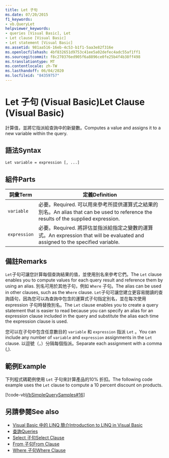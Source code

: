 ```yaml
---
title: Let 子句
ms.date: 07/20/2015
f1_keywords:
- vb.QueryLet
helpviewer_keywords:
- queries [Visual Basic], Let
- Let clause [Visual Basic]
- Let statement [Visual Basic]
ms.assetid: 981aa516-16eb-4c53-b1f1-5aa3e82f316e
ms.openlocfilehash: 4bf832651d9753c41ee5a02defec4adc55af1ff1
ms.sourcegitcommit: f8c270376ed905f6a8896ce0fe25b4f4b38ff498
ms.translationtype: MT
ms.contentlocale: zh-TW
ms.lasthandoff: 06/04/2020
ms.locfileid: "84359757"
---
```

# <a name="let-clause-visual-basic"></a><span data-ttu-id="5debc-102">Let 子句 (Visual Basic)</span><span class="sxs-lookup"><span data-stu-id="5debc-102">Let Clause (Visual Basic)</span></span>
<span data-ttu-id="5debc-103">計算值，並將它指派給查詢中的新變數。</span><span class="sxs-lookup"><span data-stu-id="5debc-103">Computes a value and assigns it to a new variable within the query.</span></span>  
  
## <a name="syntax"></a><span data-ttu-id="5debc-104">語法</span><span class="sxs-lookup"><span data-stu-id="5debc-104">Syntax</span></span>  
  
```vb  
Let variable = expression [, ...]  
```  
  
## <a name="parts"></a><span data-ttu-id="5debc-105">組件</span><span class="sxs-lookup"><span data-stu-id="5debc-105">Parts</span></span>  
  
|<span data-ttu-id="5debc-106">詞彙</span><span class="sxs-lookup"><span data-stu-id="5debc-106">Term</span></span>|<span data-ttu-id="5debc-107">定義</span><span class="sxs-lookup"><span data-stu-id="5debc-107">Definition</span></span>|  
|---|---|  
|`variable`|<span data-ttu-id="5debc-108">必要。</span><span class="sxs-lookup"><span data-stu-id="5debc-108">Required.</span></span> <span data-ttu-id="5debc-109">可以用來參考所提供運算式之結果的別名。</span><span class="sxs-lookup"><span data-stu-id="5debc-109">An alias that can be used to reference the results of the supplied expression.</span></span>|  
|`expression`|<span data-ttu-id="5debc-110">必要。</span><span class="sxs-lookup"><span data-stu-id="5debc-110">Required.</span></span> <span data-ttu-id="5debc-111">將評估並指派給指定之變數的運算式。</span><span class="sxs-lookup"><span data-stu-id="5debc-111">An expression that will be evaluated and assigned to the specified variable.</span></span>|  
  
## <a name="remarks"></a><span data-ttu-id="5debc-112">備註</span><span class="sxs-lookup"><span data-stu-id="5debc-112">Remarks</span></span>  
 <span data-ttu-id="5debc-113">`Let`子句可讓您計算每個查詢結果的值，並使用別名來參考它們。</span><span class="sxs-lookup"><span data-stu-id="5debc-113">The `Let` clause enables you to compute values for each query result and reference them by using an alias.</span></span> <span data-ttu-id="5debc-114">別名可用於其他子句，例如 `Where` 子句。</span><span class="sxs-lookup"><span data-stu-id="5debc-114">The alias can be used in other clauses, such as the `Where` clause.</span></span> <span data-ttu-id="5debc-115">`Let`子句可讓您建立更容易閱讀的查詢語句，因為您可以為查詢中包含的運算式子句指定別名，並在每次使用 expression 子句時替換別名。</span><span class="sxs-lookup"><span data-stu-id="5debc-115">The `Let` clause enables you to create a query statement that is easier to read because you can specify an alias for an expression clause included in the query and substitute the alias each time the expression clause is used.</span></span>  
  
 <span data-ttu-id="5debc-116">您可以在子句中包含任意數目的 `variable` 和 `expression` 指派 `Let` 。</span><span class="sxs-lookup"><span data-stu-id="5debc-116">You can include any number of `variable` and `expression` assignments in the `Let` clause.</span></span> <span data-ttu-id="5debc-117">以逗號（，）分隔每個指派。</span><span class="sxs-lookup"><span data-stu-id="5debc-117">Separate each assignment with a comma (,).</span></span>  
  
## <a name="example"></a><span data-ttu-id="5debc-118">範例</span><span class="sxs-lookup"><span data-stu-id="5debc-118">Example</span></span>  
 <span data-ttu-id="5debc-119">下列程式碼範例使用 `Let` 子句來計算產品的10% 折扣。</span><span class="sxs-lookup"><span data-stu-id="5debc-119">The following code example uses the `Let` clause to compute a 10 percent discount on products.</span></span>  
  
 [!code-vb[VbSimpleQuerySamples#16](~/samples/snippets/visualbasic/VS_Snippets_VBCSharp/VbSimpleQuerySamples/VB/QuerySamples1.vb#16)]  
  
## <a name="see-also"></a><span data-ttu-id="5debc-120">另請參閱</span><span class="sxs-lookup"><span data-stu-id="5debc-120">See also</span></span>

- [<span data-ttu-id="5debc-121">Visual Basic 中的 LINQ 簡介</span><span class="sxs-lookup"><span data-stu-id="5debc-121">Introduction to LINQ in Visual Basic</span></span>](../../programming-guide/language-features/linq/introduction-to-linq.md)
- [<span data-ttu-id="5debc-122">查詢</span><span class="sxs-lookup"><span data-stu-id="5debc-122">Queries</span></span>](index.md)
- [<span data-ttu-id="5debc-123">Select 子句</span><span class="sxs-lookup"><span data-stu-id="5debc-123">Select Clause</span></span>](select-clause.md)
- [<span data-ttu-id="5debc-124">From 子句</span><span class="sxs-lookup"><span data-stu-id="5debc-124">From Clause</span></span>](from-clause.md)
- [<span data-ttu-id="5debc-125">Where 子句</span><span class="sxs-lookup"><span data-stu-id="5debc-125">Where Clause</span></span>](where-clause.md)
